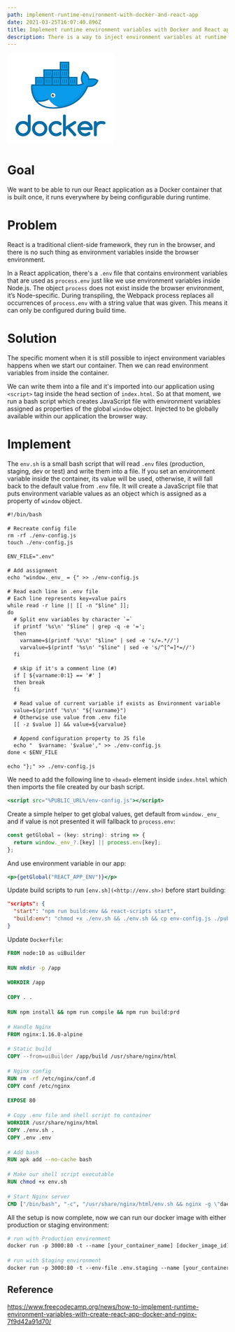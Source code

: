 ```yaml
---
path: implement-runtime-environment-with-docker-and-react-app
date: 2021-03-25T16:07:40.896Z
title: Implement runtime environment variables with Docker and React app
description: There is a way to inject environment variables at runtime for React app
---
```

![](../assets/docker.png)

# Goal

We want to be able to run our React application as a Docker container that is built once, it runs everywhere by being configurable during runtime.

# Problem

React is a traditional client-side framework, they run in the browser, and there is no such thing as environment variables inside the browser environment.

In a React application, there's a `.env` file that contains environment variables that are used as `process.env` just like we use environment variables inside Node.js. The object `process` does not exist inside the browser environment, it’s Node-specific. During transpiling, the Webpack process replaces all occurrences of `process.env` with a string value that was given. This means it can only be configured during build time.

# Solution

The specific moment when it is still possible to inject environment variables happens when we start our container. Then we can read environment variables from inside the container.

We can write them into a file and it's imported into our application using `<script>` tag inside the head section of `index.html`. So at that moment, we run a bash script which creates JavaScript file with environment variables assigned as properties of the global `window` object. Injected to be globally available within our application the browser way.

# Implement

The `env.sh` is a small bash script that will read `.env` files (production, staging, dev or test) and write them into a file. If you set an environment variable inside the container, its value will be used, otherwise, it will fall back to the default value from `.env` file. It will create a JavaScript file that puts environment variable values as an object which is assigned as a property of `window` object.

```abuild
#!/bin/bash

# Recreate config file
rm -rf ./env-config.js
touch ./env-config.js

ENV_FILE=".env"

# Add assignment
echo "window._env_ = {" >> ./env-config.js

# Read each line in .env file
# Each line represents key=value pairs
while read -r line || [[ -n "$line" ]];
do
  # Split env variables by character `=`
  if printf '%s\n' "$line" | grep -q -e '=';
  then
    varname=$(printf '%s\n' "$line" | sed -e 's/=.*//')
    varvalue=$(printf '%s\n' "$line" | sed -e 's/^[^=]*=//')
  fi

  # skip if it's a comment line (#)
  if [ ${varname:0:1} == '#' ]
  then break
  fi

  # Read value of current variable if exists as Environment variable
  value=$(printf '%s\n' "${!varname}")
  # Otherwise use value from .env file
  [[ -z $value ]] && value=${varvalue}

  # Append configuration property to JS file
  echo "  $varname: '$value'," >> ./env-config.js
done < $ENV_FILE

echo "};" >> ./env-config.js
```

We need to add the following line to `<head>` element inside `index.html` which then imports the file created by our bash script.

```jsx
<script src="%PUBLIC_URL%/env-config.js"></script>
```

Create a simple helper to get global values, get default from `window._env_` and if value is not presented it will fallback to `process.env`:

```jsx
const getGlobal = (key: string): string => {
  return window._env_?.[key] || process.env[key];
};
```

And use environment variable in our app:

```jsx
<p>{getGlobal("REACT_APP_ENV")}</p>
```

Update build scripts to run `[env.sh](<http://env.sh>)` before start building:

```json
"scripts": {
  "start": "npm run build:env && react-scripts start",
  "build:env": "chmod +x ./env.sh && ./env.sh && cp env-config.js ./public/",
}
```

Update `Dockerfile`:

```dockerfile
FROM node:10 as uiBuilder

RUN mkdir -p /app

WORKDIR /app

COPY . .

RUN npm install && npm run compile && npm run build:prd

# Handle Nginx
FROM nginx:1.16.0-alpine

# Static build
COPY --from=uiBuilder /app/build /usr/share/nginx/html

# Nginx config
RUN rm -rf /etc/nginx/conf.d
COPY conf /etc/nginx

EXPOSE 80

# Copy .env file and shell script to container
WORKDIR /usr/share/nginx/html
COPY ./env.sh .
COPY .env .env

# Add bash
RUN apk add --no-cache bash

# Make our shell script executable
RUN chmod +x env.sh

# Start Nginx server
CMD ["/bin/bash", "-c", "/usr/share/nginx/html/env.sh && nginx -g \"daemon off;\""]
```

All the setup is now complete, now we can run our docker image with either production or staging environment:

```dockerfile
# run with Production environment
docker run -p 3000:80 -t --name [your_container_name] [docker_image_id]

# run with Staging environment
docker run -p 3000:80 -t --env-file .env.staging --name [your_container_name] [docker_image_id]
```

## Reference

https://www.freecodecamp.org/news/how-to-implement-runtime-environment-variables-with-create-react-app-docker-and-nginx-7f9d42a91d70/